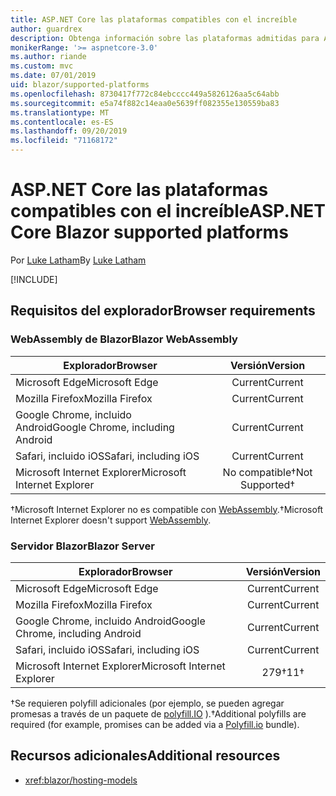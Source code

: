 ```yaml
---
title: ASP.NET Core las plataformas compatibles con el increíble
author: guardrex
description: Obtenga información sobre las plataformas admitidas para ASP.NET Core increíblemente.
monikerRange: '>= aspnetcore-3.0'
ms.author: riande
ms.custom: mvc
ms.date: 07/01/2019
uid: blazor/supported-platforms
ms.openlocfilehash: 8730417f772c84ebcccc449a5826126aa5c64abb
ms.sourcegitcommit: e5a74f882c14eaa0e5639ff082355e130559ba83
ms.translationtype: MT
ms.contentlocale: es-ES
ms.lasthandoff: 09/20/2019
ms.locfileid: "71168172"
---
```

# <a name="aspnet-core-blazor-supported-platforms"></a><span data-ttu-id="ad7a9-103">ASP.NET Core las plataformas compatibles con el increíble</span><span class="sxs-lookup"><span data-stu-id="ad7a9-103">ASP.NET Core Blazor supported platforms</span></span>

<span data-ttu-id="ad7a9-104">Por [Luke Latham](https://github.com/guardrex)</span><span class="sxs-lookup"><span data-stu-id="ad7a9-104">By [Luke Latham](https://github.com/guardrex)</span></span>

[!INCLUDE[](~/includes/blazorwasm-preview-notice.md)]

## <a name="browser-requirements"></a><span data-ttu-id="ad7a9-105">Requisitos del explorador</span><span class="sxs-lookup"><span data-stu-id="ad7a9-105">Browser requirements</span></span>

### <a name="blazor-webassembly"></a><span data-ttu-id="ad7a9-106">WebAssembly de Blazor</span><span class="sxs-lookup"><span data-stu-id="ad7a9-106">Blazor WebAssembly</span></span>

| <span data-ttu-id="ad7a9-107">Explorador</span><span class="sxs-lookup"><span data-stu-id="ad7a9-107">Browser</span></span>                          | <span data-ttu-id="ad7a9-108">Versión</span><span class="sxs-lookup"><span data-stu-id="ad7a9-108">Version</span></span>               |
| -------------------------------- | :-------------------: |
| <span data-ttu-id="ad7a9-109">Microsoft Edge</span><span class="sxs-lookup"><span data-stu-id="ad7a9-109">Microsoft Edge</span></span>                   | <span data-ttu-id="ad7a9-110">Current</span><span class="sxs-lookup"><span data-stu-id="ad7a9-110">Current</span></span>               |
| <span data-ttu-id="ad7a9-111">Mozilla Firefox</span><span class="sxs-lookup"><span data-stu-id="ad7a9-111">Mozilla Firefox</span></span>                  | <span data-ttu-id="ad7a9-112">Current</span><span class="sxs-lookup"><span data-stu-id="ad7a9-112">Current</span></span>               |
| <span data-ttu-id="ad7a9-113">Google Chrome, incluido Android</span><span class="sxs-lookup"><span data-stu-id="ad7a9-113">Google Chrome, including Android</span></span> | <span data-ttu-id="ad7a9-114">Current</span><span class="sxs-lookup"><span data-stu-id="ad7a9-114">Current</span></span>               |
| <span data-ttu-id="ad7a9-115">Safari, incluido iOS</span><span class="sxs-lookup"><span data-stu-id="ad7a9-115">Safari, including iOS</span></span>            | <span data-ttu-id="ad7a9-116">Current</span><span class="sxs-lookup"><span data-stu-id="ad7a9-116">Current</span></span>               |
| <span data-ttu-id="ad7a9-117">Microsoft Internet Explorer</span><span class="sxs-lookup"><span data-stu-id="ad7a9-117">Microsoft Internet Explorer</span></span>      | <span data-ttu-id="ad7a9-118">No compatible&dagger;</span><span class="sxs-lookup"><span data-stu-id="ad7a9-118">Not Supported&dagger;</span></span> |

<span data-ttu-id="ad7a9-119">&dagger;Microsoft Internet Explorer no es compatible con [WebAssembly](https://webassembly.org).</span><span class="sxs-lookup"><span data-stu-id="ad7a9-119">&dagger;Microsoft Internet Explorer doesn't support [WebAssembly](https://webassembly.org).</span></span>

### <a name="blazor-server"></a><span data-ttu-id="ad7a9-120">Servidor Blazor</span><span class="sxs-lookup"><span data-stu-id="ad7a9-120">Blazor Server</span></span>

| <span data-ttu-id="ad7a9-121">Explorador</span><span class="sxs-lookup"><span data-stu-id="ad7a9-121">Browser</span></span>                          | <span data-ttu-id="ad7a9-122">Versión</span><span class="sxs-lookup"><span data-stu-id="ad7a9-122">Version</span></span>    |
| -------------------------------- | :--------: |
| <span data-ttu-id="ad7a9-123">Microsoft Edge</span><span class="sxs-lookup"><span data-stu-id="ad7a9-123">Microsoft Edge</span></span>                   | <span data-ttu-id="ad7a9-124">Current</span><span class="sxs-lookup"><span data-stu-id="ad7a9-124">Current</span></span>    |
| <span data-ttu-id="ad7a9-125">Mozilla Firefox</span><span class="sxs-lookup"><span data-stu-id="ad7a9-125">Mozilla Firefox</span></span>                  | <span data-ttu-id="ad7a9-126">Current</span><span class="sxs-lookup"><span data-stu-id="ad7a9-126">Current</span></span>    |
| <span data-ttu-id="ad7a9-127">Google Chrome, incluido Android</span><span class="sxs-lookup"><span data-stu-id="ad7a9-127">Google Chrome, including Android</span></span> | <span data-ttu-id="ad7a9-128">Current</span><span class="sxs-lookup"><span data-stu-id="ad7a9-128">Current</span></span>    |
| <span data-ttu-id="ad7a9-129">Safari, incluido iOS</span><span class="sxs-lookup"><span data-stu-id="ad7a9-129">Safari, including iOS</span></span>            | <span data-ttu-id="ad7a9-130">Current</span><span class="sxs-lookup"><span data-stu-id="ad7a9-130">Current</span></span>    |
| <span data-ttu-id="ad7a9-131">Microsoft Internet Explorer</span><span class="sxs-lookup"><span data-stu-id="ad7a9-131">Microsoft Internet Explorer</span></span>      | <span data-ttu-id="ad7a9-132">279&dagger;</span><span class="sxs-lookup"><span data-stu-id="ad7a9-132">11&dagger;</span></span> |

<span data-ttu-id="ad7a9-133">&dagger;Se requieren polyfill adicionales (por ejemplo, se pueden agregar promesas a través de un paquete de [polyfill.IO](https://polyfill.io/v3/) ).</span><span class="sxs-lookup"><span data-stu-id="ad7a9-133">&dagger;Additional polyfills are required (for example, promises can be added via a [Polyfill.io](https://polyfill.io/v3/) bundle).</span></span>

## <a name="additional-resources"></a><span data-ttu-id="ad7a9-134">Recursos adicionales</span><span class="sxs-lookup"><span data-stu-id="ad7a9-134">Additional resources</span></span>

* <xref:blazor/hosting-models>
